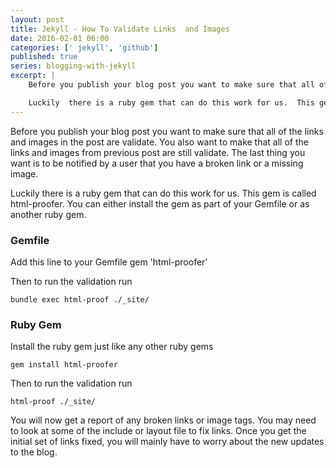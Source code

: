 ```yaml
---
layout: post
title: Jekyll - How To Validate Links  and Images
date: 2016-02-01 06:00
categories: [' jekyll', 'github']
published: true
series: blogging-with-jekyll 
excerpt: |
	Before you publish your blog post you want to make sure that all of the links and images in the post are validate.  You also want to make that all of the links and images from previous post are still validate.  The last thing you want is to be notified by a user that you have a broken link or a missing image.  

	Luckily  there is a ruby gem that can do this work for us.  This gem is called html-proofer.   You
---
```


Before you publish your blog post you want to make sure that all of the links and images in the post are validate.  You also want to make that all of the links and images from previous post are still validate.  The last thing you want is to be notified by a user that you have a broken link or a missing image.  

Luckily  there is a ruby gem that can do this work for us.  This gem is called html-proofer.   You can either install the gem as part of your Gemfile or as another ruby gem. 

### Gemfile 

Add this line to your Gemfile
	gem 'html-proofer'
	
Then to run the validation run 

	bundle exec html-proof ./_site/
	
### Ruby Gem 

Install the ruby gem just like any other ruby gems 

	gem install html-proofer 
	
Then to run the validation run 

	html-proof ./_site/
	
You will now get a report of any broken links or image tags.  You may need to look at some of the include or  layout file to fix links.  Once you get the initial set of links fixed, you will mainly have to worry about the new updates to the blog.